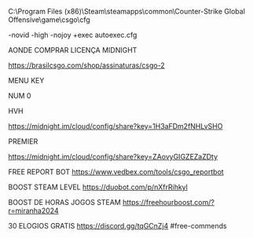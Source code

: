 C:\Program Files (x86)\Steam\steamapps\common\Counter-Strike Global Offensive\game\csgo\cfg

-novid -high -nojoy +exec autoexec.cfg

AONDE COMPRAR LICENÇA MIDNIGHT

https://brasilcsgo.com/shop/assinaturas/csgo-2


MENU KEY

NUM 0


HVH

https://midnight.im/cloud/config/share?key=1H3aFDm2fNHLvSHO

PREMIER

https://midnight.im/cloud/config/share?key=ZAovyGIGZEZaZDty


FREE REPORT BOT
https://www.vedbex.com/tools/csgo_reportbot

BOOST STEAM LEVEL
https://duobot.com/p/nXfrRihkyl

BOOST DE HORAS JOGOS STEAM
https://freehourboost.com/?r=miranha2024



30 ELOGIOS GRATIS
https://discord.gg/tqGCnZj4
#free-commends
